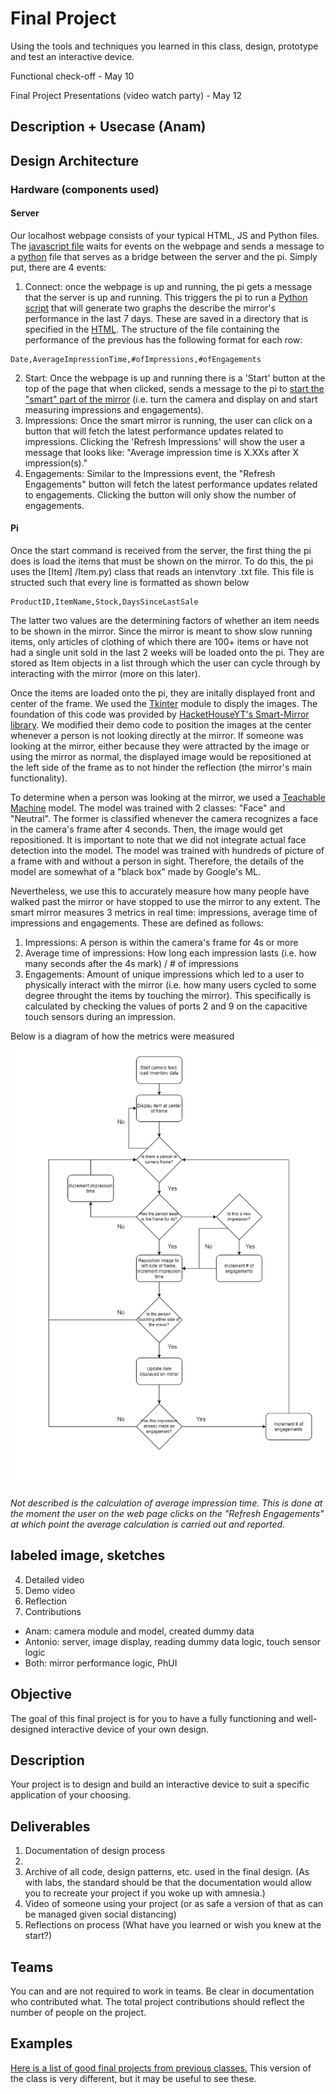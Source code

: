 # Final Project

Using the tools and techniques you learned in this class, design, prototype and test an interactive device.

Functional check-off - May 10
 
Final Project Presentations (video watch party) - May 12

## Description + Usecase (Anam)
## Design Architecture
 ### Hardware (components used)
 
 #### Server
Our localhost webpage consists of your typical HTML, JS and Python files. The [javascript file](/Final%20Project/static/index.js) waits for events on the webpage and sends a message to a [python](/Final%20Project/app.py) file that serves as a bridge between the server and the pi. Simply put, there are 4 events:
1. Connect: once the webpage is up and running, the pi gets a message that the server is up and running. This triggers the pi to run a [Python script](/Final%20Project/graph.py) that will generate two graphs the describe the mirror's performance in the last 7 days. These are saved in a directory that is specified in the [HTML](/Final%20Project/templates/index.html). The structure of the file containing the performance of the previous has the following format for each row:
```
Date,AverageImpressionTime,#ofImpressions,#ofEngagements
```
2. Start: Once the webpage is up and running there is a 'Start' button at the top of the page that when clicked, sends a message to the pi to [start the "smart" part of the mirror](/Final%20Project/merged.py) (i.e. turn the camera and display on and start measuring impressions and engagements).
3. Impressions: Once the smart mirror is running, the user can click on a button that will fetch the latest performance updates related to impressions. Clicking the 'Refresh Impressions' will show the user a message that looks like: "Average impression time is X.XXs after X impression(s)."
4. Engagements: Similar to the Impressions event, the "Refresh Engagements" button will fetch the latest performance updates related to engagements. Clicking the button will only show the number of engagements.

 
 #### Pi
Once the start command is received from the server, the first thing the pi does is load the items that must be shown on the mirror. To do this, the pi uses the [Item]
/Item.py) class that reads an intenvtory .txt file. This file is structed such that every line is formatted as shown below
```
ProductID,ItemName,Stock,DaysSinceLastSale
```
The latter two values are the determining factors of whether an item needs to be shown in the mirror. Since the mirror is meant to show slow running items, only articles of clothing of which there are 100+ items or have not had a single unit sold in the last 2 weeks will be loaded onto the pi. They are stored as Item objects in a list through which the user can cycle through by interacting with the mirror (more on this later).

Once the items are loaded onto the pi, they are initally displayed front and center of the frame. We used the [Tkinter](https://docs.python.org/3/library/tkinter.html) module to disply the images. The foundation of this code was provided by [HacketHouseYT's Smart-Mirror library](https://github.com/HackerShackOfficial/Smart-Mirror). We modified their demo code to position the images at the center whenever a person is not looking directly at the mirror. If someone was looking at the mirror, either because they were attracted by the image or using the mirror as normal, the displayed image would be repositioned at the left side of the frame as to not hinder the reflection (the mirror's main functionality).

To determine when a person was looking at the mirror, we used a [Teachable Machine](https://teachablemachine.withgoogle.com/) model. The model was trained with 2 classes: "Face" and "Neutral". The former is classified whenever the camera recognizes a face in the camera's frame after 4 seconds. Then, the image would get repositioned. It is important to note that we did not integrate actual face detection into the model. The model was trained with hundreds of picture of a frame with and without a person in sight. Therefore, the details of the model are somewhat of a "black box" made by Google's ML.

Nevertheless, we use this to accurately measure how many people have walked past the mirror or have stopped to use the mirror to any extent. The smart mirror measures 3 metrics in real time: impressions, average time of impressions and engagements. These are defined as follows:
1. Impressions: A person is within the camera's frame for 4s or more
2. Average time of impressions: How long each impression lasts (i.e. how many seconds after the 4s mark) / # of impressions
3. Engagements: Amount of unique impressions which led to a user to physically interact with the mirror (i.e. how many users cycled to some degree throught the items by touching the mirror). This specifically is calculated by checking the values of ports 2 and 9 on the capacitive touch sensors during an impression.

Below is a diagram of how the metrics were measured
![SmartMirrorLogic](SmartMirrorLogic.png)

_Not described is the calculation of average impression time. This is done at the moment the user on the web page clicks on the "Refresh Engagements" at which point the average calculation is carried out and reported._
 
 ## labeled image, sketches
4. Detailed video
5. Demo video
6. Reflection
7. Contributions
- Anam: camera module and model, created dummy data
- Antonio: server, image display, reading dummy data logic, touch sensor logic
- Both: mirror performance logic, PhUI

## Objective

The goal of this final project is for you to have a fully functioning and well-designed interactive device of your own design.
 
## Description
Your project is to design and build an interactive device to suit a specific application of your choosing. 

## Deliverables

1. Documentation of design process
2. 
3. Archive of all code, design patterns, etc. used in the final design. (As with labs, the standard should be that the documentation would allow you to recreate your project if you woke up with amnesia.)
4. Video of someone using your project (or as safe a version of that as can be managed given social distancing)
5. Reflections on process (What have you learned or wish you knew at the start?)


## Teams

You can and are not required to work in teams. Be clear in documentation who contributed what. The total project contributions should reflect the number of people on the project.

## Examples

[Here is a list of good final projects from previous classes.](https://github.com/FAR-Lab/Developing-and-Designing-Interactive-Devices/wiki/Previous-Final-Projects)
This version of the class is very different, but it may be useful to see these.
